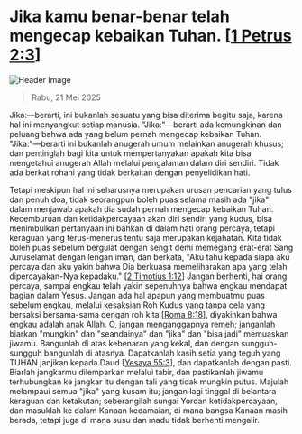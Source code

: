 
# Jika kamu benar-benar telah mengecap kebaikan Tuhan. [[1 Petrus 2:3](http://alkitab.sabda.org/?1%20Petrus%202:3)]

![Header Image](https://alkitab.app/slice/sunrise.jpg)

> Rabu, 21 Mei 2025

Jika:—berarti, ini bukanlah sesuatu yang bisa diterima begitu saja, karena hal ini menyangkut setiap manusia. "Jika:"—berarti ada kemungkinan dan peluang bahwa ada yang belum pernah mengecap kebaikan Tuhan. "Jika:"—berarti ini bukanlah anugerah umum melainkan anugerah khusus; dan pentinglah bagi kita untuk mempertanyakan apakah kita bisa mengetahui anugerah Allah melalui pengalaman dalam diri sendiri. Tidak ada berkat rohani yang tidak berkaitan dengan penyelidikan hati.

Tetapi meskipun hal ini seharusnya merupakan urusan pencarian yang tulus dan penuh doa, tidak seorangpun boleh puas selama masih ada "jika" dalam menjawab apakah dia sudah pernah mengecap kebaikan Tuhan. Kecemburuan dan ketidakpercayaan akan diri sendiri yang kudus, bisa menimbulkan pertanyaan ini bahkan di dalam hati orang percaya, tetapi keraguan yang terus-menerus tentu saja merupakan kejahatan. Kita tidak boleh puas sebelum bergulat dengan sengit demi memegang erat-erat Sang Juruselamat dengan lengan iman, dan berkata, "Aku tahu kepada siapa aku percaya dan aku yakin bahwa Dia berkuasa memeliharakan apa yang telah dipercayakan-Nya kepadaku." [[2 Timotius 1:12](http://alkitab.sabda.org/?2%20Timotius%201:12)] Jangan berhenti, hai orang percaya, sampai engkau telah yakin sepenuhnya bahwa engkau mendapat bagian dalam Yesus. Jangan ada hal apapun yang membuatmu puas sebelum engkau, melalui kesaksian Roh Kudus yang tanpa cela yang bersaksi bersama-sama dengan roh kita [[Roma 8:18](http://alkitab.sabda.org/?Roma%208:18)], diyakinkan bahwa engkau adalah anak Allah. O, jangan menganggapnya remeh; janganlah biarkan "mungkin" dan "seandainya" dan "jika" dan "bisa jadi" memuaskan jiwamu. Bangunlah di atas kebenaran yang kekal, dan dengan sungguh-sungguh bangunlah di atasnya. Dapatkanlah kasih setia yang teguh yang TUHAN janjikan kepada Daud [[Yesaya 55:3](http://alkitab.sabda.org/?Yesaya%2055:3)], dan dapatkanlah dengan pasti. Biarlah jangkarmu dilemparkan melalui tabir, dan pastikanlah jiwamu terhubungkan ke jangkar itu dengan tali yang tidak mungkin putus. Majulah melampaui semua "jika" yang kusam itu; jangan lagi tinggal di belantara keraguan dan ketakutan; seberangilah sungai Yordan ketidakpercayaan, dan masuklah ke dalam Kanaan kedamaian, di mana bangsa Kanaan masih berada, tetapi juga di mana susu dan madu tidak berhenti mengalir.
    